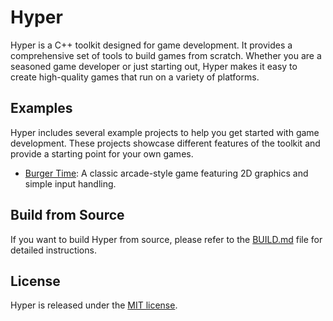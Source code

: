 # Hyper

Hyper is a C++ toolkit designed for game development. It provides a comprehensive set of tools to build games from scratch. Whether you are a seasoned game developer or just starting out, Hyper makes it easy to create high-quality games that run on a variety of platforms.

## Examples

Hyper includes several example projects to help you get started with game development. These projects showcase different features of the toolkit and provide a starting point for your own games.

* [Burger Time](examples/burger_time): A classic arcade-style game featuring 2D graphics and simple input handling.

## Build from Source

If you want to build Hyper from source, please refer to the [BUILD.md](BUILD.md) file for detailed instructions.

## License
Hyper is released under the [MIT license](https://github.com/Qionn/Hyper/blob/main/LICENSE).
